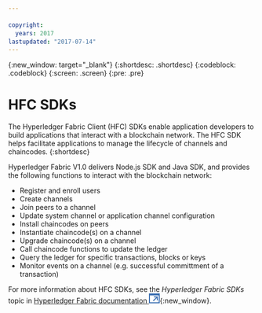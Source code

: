 ```yaml
---

copyright:
  years: 2017
lastupdated: "2017-07-14"
---
```


{:new_window: target="_blank"}
{:shortdesc: .shortdesc}
{:codeblock: .codeblock}
{:screen: .screen}
{:pre: .pre}


# HFC SDKs

The Hyperledger Fabric Client (HFC) SDKs enable application developers to build applications that interact with a blockchain network. The HFC SDK helps facilitate applications to manage the lifecycle of channels and chaincodes.
{:shortdesc}

Hyperledger Fabric V1.0 delivers Node.js SDK and Java SDK, and provides the following functions to interact with the blockchain network:
* Register and enroll users
* Create channels
* Join peers to a channel
* Update system channel or application channel configuration
* Install chaincodes on peers
* Instantiate chaincode(s) on a channel
* Upgrade chaincode(s) on a channel
* Call chaincode functions to update the ledger
* Query the ledger for specific transactions, blocks or keys
* Monitor events on a channel (e.g. successful committment of a transaction)

For more information about HFC SDKs, see the *Hyperledger Fabric SDKs* topic in [Hyperledger Fabric documentation ![External link icon](../images/external_link.svg "External link icon")](http://hyperledger-fabric.readthedocs.io/en/latest/){:new_window}.
